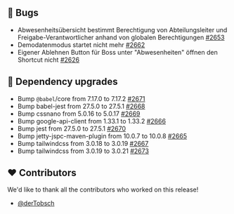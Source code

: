 ## 🐞 Bugs

- Abwesenheitsübersicht bestimmt Berechtigung von Abteilungsleiter und Freigabe-Verantwortlicher anhand von globalen Berechtigungen [#2653](https://github.com/urlaubsverwaltung/urlaubsverwaltung/issues/2653)
- Demodatenmodus startet nicht mehr [#2662](https://github.com/urlaubsverwaltung/urlaubsverwaltung/issues/2662)
- Eigener Ablehnen Button für Boss unter "Abwesenheiten" öffnen den Shortcut nicht [#2626](https://github.com/urlaubsverwaltung/urlaubsverwaltung/issues/2626)

## 🔨 Dependency upgrades

- Bump `@babel`/core from 7.17.0 to 7.17.2 [#2671](https://github.com/urlaubsverwaltung/urlaubsverwaltung/pull/2671)
- Bump babel-jest from 27.5.0 to 27.5.1 [#2668](https://github.com/urlaubsverwaltung/urlaubsverwaltung/pull/2668)
- Bump cssnano from 5.0.16 to 5.0.17 [#2669](https://github.com/urlaubsverwaltung/urlaubsverwaltung/pull/2669)
- Bump google-api-client from 1.33.1 to 1.33.2 [#2666](https://github.com/urlaubsverwaltung/urlaubsverwaltung/pull/2666)
- Bump jest from 27.5.0 to 27.5.1 [#2670](https://github.com/urlaubsverwaltung/urlaubsverwaltung/pull/2670)
- Bump jetty-jspc-maven-plugin from 10.0.7 to 10.0.8 [#2665](https://github.com/urlaubsverwaltung/urlaubsverwaltung/pull/2665)
- Bump tailwindcss from 3.0.18 to 3.0.19 [#2667](https://github.com/urlaubsverwaltung/urlaubsverwaltung/pull/2667)
- Bump tailwindcss from 3.0.19 to 3.0.21 [#2673](https://github.com/urlaubsverwaltung/urlaubsverwaltung/pull/2673)

## ❤️ Contributors

We'd like to thank all the contributors who worked on this release!

- [@derTobsch](https://github.com/derTobsch)
